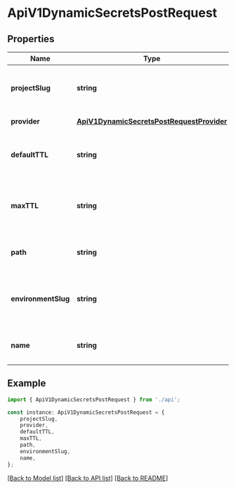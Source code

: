 # ApiV1DynamicSecretsPostRequest


## Properties

Name | Type | Description | Notes
------------ | ------------- | ------------- | -------------
**projectSlug** | **string** | The slug of the project to create dynamic secret in. | [default to undefined]
**provider** | [**ApiV1DynamicSecretsPostRequestProvider**](ApiV1DynamicSecretsPostRequestProvider.md) |  | [default to undefined]
**defaultTTL** | **string** | The default TTL that will be applied for all the leases. | [default to undefined]
**maxTTL** | **string** | The maximum limit a TTL can be leases or renewed. | [optional] [default to undefined]
**path** | **string** | The path to create the dynamic secret in. | [optional] [default to '/']
**environmentSlug** | **string** | The slug of the environment to create the dynamic secret in. | [default to undefined]
**name** | **string** | The name of the dynamic secret. | [default to undefined]

## Example

```typescript
import { ApiV1DynamicSecretsPostRequest } from './api';

const instance: ApiV1DynamicSecretsPostRequest = {
    projectSlug,
    provider,
    defaultTTL,
    maxTTL,
    path,
    environmentSlug,
    name,
};
```

[[Back to Model list]](../README.md#documentation-for-models) [[Back to API list]](../README.md#documentation-for-api-endpoints) [[Back to README]](../README.md)
